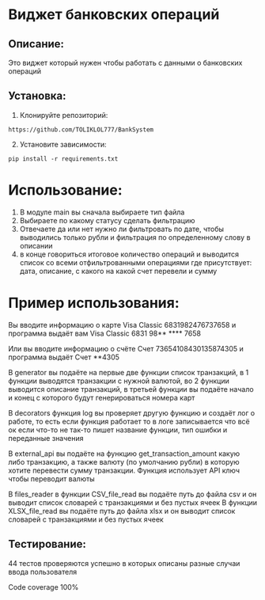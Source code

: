 # Виджет банковских операций

## Описание:

Это виджет который нужен чтобы работать с данными о банковских операций

## Установка:
 
1. Клонируйте репозиторий:
```
https://github.com/TOLIKLOL777/BankSystem
```
2. Установите зависимости:
```
pip install -r requirements.txt
```
# Использование:

1. В модуле main вы сначала выбираете тип файла
2. Выбираете по какому статусу сделать фильтрацию
3. Отвечаете да или нет нужно ли фильтровать по дате, чтобы выводились только рубли и фильтрация по определенному слову в описании
4. в конце говориться итоговое количество операций и выводится список со всеми отфильтрованными операциями где присутствует: дата, описание, с какого на какой счет перевели и сумму

# Пример использования:
 
Вы вводите информацию о карте Visa Classic 6831982476737658 и программа выдаёт вам Visa Classic 6831 98** **** 7658

Или вы вводите информацию о счёте Счет 73654108430135874305 и программа выдаёт Счет **4305

В generator вы подаёте на первые две функции список транзакций, 
в 1 функции выводятся транзакции с нужной валютой,
во 2 функции выводится описание транзакций,
в третьей функции вы подаёте начало и конец с которого будут генерироваться номера карт

В decorators функция log вы проверяет другую функцию и создаёт лог о работе,
то есть если функция работает то в логе записывается что всё ок
если что-то не так-то пишет название функции, тип ошибки и переданные значения

В external_api вы подаёте на функцию get_transaction_amount какую либо транзакцию, а также валюту (по умолчанию рубли) в которую хотите перевести сумму транзакции.
Функция использует API ключ чтобы переводит валюты

В files_reader в функции CSV_file_read вы подаёте путь до файла csv и он выводит список словарей с транзакциями и без пустых ячеек
В функции XLSX_file_read вы подаёте путь до файла xlsx и он выводит список словарей с транзакциями и без пустых ячеек

## Тестирование:

44 тестов проверяются успешно в которых описаны разные случаи ввода пользователя

Code coverage 100%

